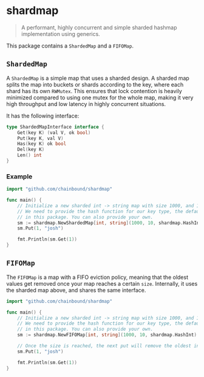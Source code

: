 # shardmap

> A performant, highly concurrent and simple sharded hashmap implementation using generics.

This package contains a `ShardedMap` and a `FIFOMap`.

## `ShardedMap`
A `ShardedMap` is a simple map that uses a sharded design. A sharded map splits the map into
buckets or shards according to the key, where each shard has its own `RWMutex`. This ensures that lock contention
is heavily minimized compared to using one mutex for the whole map, making it very high throughput and low latency
in highly concurrent situations.

It has the following interface:
```go
type ShardedMapInterface interface {
    Get(key K) (val V, ok bool)
    Put(key K, val V)
    Has(key K) ok bool
    Del(key K)
    Len() int
}
```
### Example
```go
import "github.com/chainbound/shardmap"

func main() {
    // Initialize a new sharded int -> string map with size 1000, and 10 shards.
    // We need to provide the hash function for our key type, the defaults being contained
    // in this package. You can also provide your own.
	sm := shardmap.NewShardedMap[int, string](1000, 10, shardmap.HashInt)
	sm.Put(1, "josh")

    fmt.Println(sm.Get(1))
}
```

## `FIFOMap`
The `FIFOMap` is a map with a FIFO eviction policy, meaning that the oldest values get removed once your map
reaches a certain `size`. Internally, it uses the sharded map above, and shares the same interface.
```go
import "github.com/chainbound/shardmap"

func main() {
    // Initialize a new sharded int -> string map with size 1000, and 10 shards.
    // We need to provide the hash function for our key type, the defaults being contained
    // in this package. You can also provide your own.
	sm := shardmap.NewFIFOMap[int, string](1000, 10, shardmap.HashInt)

    // Once the size is reached, the next put will remove the oldest inserted KV pair.
	sm.Put(1, "josh")

    fmt.Println(sm.Get(1))
}
```